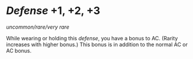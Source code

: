 # *Defense* +1, +2, +3
*uncommon/rare/very rare*

While wearing or holding this *defense*, you have a bonus to AC. (Rarity increases with higher bonus.) This bonus is in addition to the normal AC or AC bonus.

